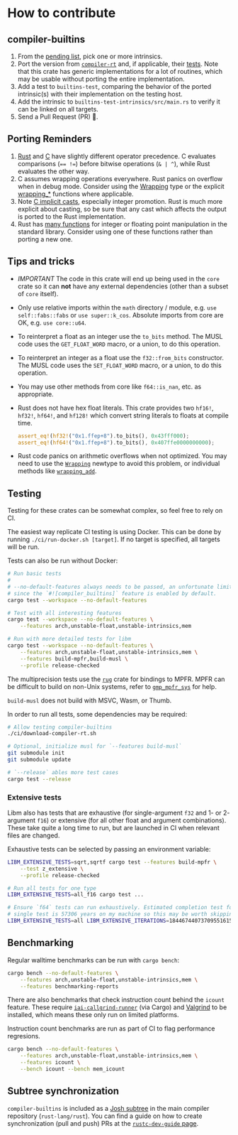 # How to contribute

## compiler-builtins

1. From the [pending list](compiler-builtins/README.md#progress), pick one or
   more intrinsics.
2. Port the version from [`compiler-rt`] and, if applicable, their
   [tests][rt-tests]. Note that this crate has generic implementations for a lot
   of routines, which may be usable without porting the entire implementation.
3. Add a test to `builtins-test`, comparing the behavior of the ported
   intrinsic(s) with their implementation on the testing host.
4. Add the intrinsic to `builtins-test-intrinsics/src/main.rs` to verify it can
   be linked on all targets.
5. Send a Pull Request (PR) :tada:.

[`compiler-rt`]: https://github.com/llvm/llvm-project/tree/b6820c35c59a4da3e59c11f657093ffbd79ae1db/compiler-rt/lib/builtins
[rt-tests]: https://github.com/llvm/llvm-project/tree/b6820c35c59a4da3e59c11f657093ffbd79ae1db/compiler-rt/test/builtins

## Porting Reminders

1. [Rust][prec-rust] and [C][prec-c] have slightly different operator
   precedence. C evaluates comparisons (`== !=`) before bitwise operations
   (`& | ^`), while Rust evaluates the other way.
2. C assumes wrapping operations everywhere. Rust panics on overflow when in
   debug mode. Consider using the [Wrapping][wrap-ty] type or the explicit
   [wrapping_*][wrap-fn] functions where applicable.
3. Note [C implicit casts][casts], especially integer promotion. Rust is much
   more explicit about casting, so be sure that any cast which affects the
   output is ported to the Rust implementation.
4. Rust has [many functions][i32] for integer or floating point manipulation in
   the standard library. Consider using one of these functions rather than
   porting a new one.

[prec-rust]: https://doc.rust-lang.org/reference/expressions.html#expression-precedence
[prec-c]: http://en.cppreference.com/w/c/language/operator_precedence
[wrap-ty]: https://doc.rust-lang.org/core/num/struct.Wrapping.html
[wrap-fn]: https://doc.rust-lang.org/std/primitive.i32.html#method.wrapping_add
[casts]: http://en.cppreference.com/w/cpp/language/implicit_conversion
[i32]: https://doc.rust-lang.org/std/primitive.i32.html

## Tips and tricks

- _IMPORTANT_ The code in this crate will end up being used in the `core` crate
  so it can **not** have any external dependencies (other than a subset of
  `core` itself).
- Only use relative imports within the `math` directory / module, e.g.
  `use self::fabs::fabs` or `use super::k_cos`. Absolute imports from core are
  OK, e.g. `use core::u64`.
- To reinterpret a float as an integer use the `to_bits` method. The MUSL code
  uses the `GET_FLOAT_WORD` macro, or a union, to do this operation.
- To reinterpret an integer as a float use the `f32::from_bits` constructor. The
  MUSL code uses the `SET_FLOAT_WORD` macro, or a union, to do this operation.
- You may use other methods from core like `f64::is_nan`, etc. as appropriate.
- Rust does not have hex float literals. This crate provides two `hf16!`,
  `hf32!`, `hf64!`, and `hf128!` which convert string literals to floats at
  compile time.

  ```rust
  assert_eq!(hf32!("0x1.ffep+8").to_bits(), 0x43fff000);
  assert_eq!(hf64!("0x1.ffep+8").to_bits(), 0x407ffe0000000000);
  ```

- Rust code panics on arithmetic overflows when not optimized. You may need to
  use the [`Wrapping`] newtype to avoid this problem, or individual methods like
  [`wrapping_add`].

[`Wrapping`]: https://doc.rust-lang.org/std/num/struct.Wrapping.html
[`wrapping_add`]: https://doc.rust-lang.org/std/primitive.u32.html#method.wrapping_add

## Testing

Testing for these crates can be somewhat complex, so feel free to rely on CI.

The easiest way replicate CI testing is using Docker. This can be done by
running `./ci/run-docker.sh [target]`. If no target is specified, all targets
will be run.

Tests can also be run without Docker:

```sh
# Run basic tests
#
# --no-default-features always needs to be passed, an unfortunate limitation
# since the `#![compiler_builtins]` feature is enabled by default.
cargo test --workspace --no-default-features

# Test with all interesting features
cargo test --workspace --no-default-features \
    --features arch,unstable-float,unstable-intrinsics,mem

# Run with more detailed tests for libm
cargo test --workspace --no-default-features \
    --features arch,unstable-float,unstable-intrinsics,mem \
    --features build-mpfr,build-musl \
    --profile release-checked
```

The multiprecision tests use the [`rug`] crate for bindings to MPFR. MPFR can be
difficult to build on non-Unix systems, refer to [`gmp_mpfr_sys`] for help.

`build-musl` does not build with MSVC, Wasm, or Thumb.

[`rug`]: https://docs.rs/rug/latest/rug/
[`gmp_mpfr_sys`]: https://docs.rs/gmp-mpfr-sys/1.6.4/gmp_mpfr_sys/

In order to run all tests, some dependencies may be required:

```sh
# Allow testing compiler-builtins
./ci/download-compiler-rt.sh

# Optional, initialize musl for `--features build-musl`
git submodule init
git submodule update

# `--release` ables more test cases
cargo test --release
```

### Extensive tests

Libm also has tests that are exhaustive (for single-argument `f32` and 1- or 2-
argument `f16`) or extensive (for all other float and argument combinations).
These take quite a long time to run, but are launched in CI when relevant files
are changed.

Exhaustive tests can be selected by passing an environment variable:

```sh
LIBM_EXTENSIVE_TESTS=sqrt,sqrtf cargo test --features build-mpfr \
    --test z_extensive \
    --profile release-checked

# Run all tests for one type
LIBM_EXTENSIVE_TESTS=all_f16 cargo test ...

# Ensure `f64` tests can run exhaustively. Estimated completion test for a
# single test is 57306 years on my machine so this may be worth skipping.
LIBM_EXTENSIVE_TESTS=all LIBM_EXTENSIVE_ITERATIONS=18446744073709551615 cargo test ...
```

## Benchmarking

Regular walltime benchmarks can be run with `cargo bench`:

```sh
cargo bench --no-default-features \
    --features arch,unstable-float,unstable-intrinsics,mem \
    --features benchmarking-reports
```

There are also benchmarks that check instruction count behind the `icount`
feature. These require [`iai-callgrind-runner`] (via Cargo) and [Valgrind]
to be installed, which means these only run on limited platforms.

Instruction count benchmarks are run as part of CI to flag performance
regresions.

```sh
cargo bench --no-default-features \
    --features arch,unstable-float,unstable-intrinsics,mem \
    --features icount \
    --bench icount --bench mem_icount
```

[`iai-callgrind-runner`]: https://crates.io/crates/iai-callgrind-runner
[Valgrind]: https://valgrind.org/

## Subtree synchronization

`compiler-builtins` is included as a [Josh subtree] in the main compiler
repository (`rust-lang/rust`). You can find a guide on how to create synchronization
(pull and push) PRs at the [`rustc-dev-guide` page].

[Josh subtree]: https://rustc-dev-guide.rust-lang.org/external-repos.html#josh-subtrees
[`rustc-dev-guide` page]: https://rustc-dev-guide.rust-lang.org/external-repos.html#synchronizing-a-josh-subtree
